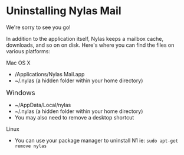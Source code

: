 <div id="container">

# Uninstalling Nylas Mail

We're sorry to see you go!

In addition to the application itself, Nylas keeps a mailbox cache, downloads, and so on on disk. Here's where you can find the files on various platforms:

<span class="wysiwyg-font-size-large">Mac OS X</span>

*   /Applications/Nylas Mail.app
*   ~/.nylas (a hidden folder within your home directory)

<span style="font-size: large;">Windows</span>

*   ~/AppData/Local/nylas
*   ~/.nylas (a hidden folder within your home directory)
*   You may also need to remove a desktop shortcut

<span class="wysiwyg-font-size-large">Linux</span>

*   You can use your package manager to uninstall N1 ie: `sudo apt-get remove nylas`

</div>
